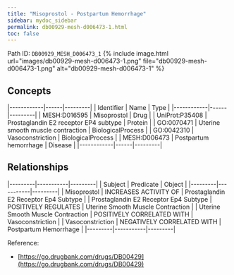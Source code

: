 ```yaml
---
title: "Misoprostol - Postpartum Hemorrhage"
sidebar: mydoc_sidebar
permalink: db00929-mesh-d006473-1.html
toc: false 
---
```



Path ID: `DB00929_MESH_D006473_1`
{% include image.html url="images/db00929-mesh-d006473-1.png" file="db00929-mesh-d006473-1.png" alt="db00929-mesh-d006473-1" %}

## Concepts

|------------|------|---------|
| Identifier | Name | Type    |
|------------|------|---------|
| MESH:D016595 | Misoprostol | Drug |
| UniProt:P35408 | Prostaglandin E2 receptor EP4 subtype | Protein |
| GO:0070471 | Uterine smooth muscle contraction | BiologicalProcess |
| GO:0042310 | Vasoconstriction | BiologicalProcess |
| MESH:D006473 | Postpartum hemorrhage | Disease |
|------------|------|---------|

## Relationships

|---------|-----------|---------|
| Subject | Predicate | Object  |
|---------|-----------|---------|
| Misoprostol | INCREASES ACTIVITY OF | Prostaglandin E2 Receptor Ep4 Subtype |
| Prostaglandin E2 Receptor Ep4 Subtype | POSITIVELY REGULATES | Uterine Smooth Muscle Contraction |
| Uterine Smooth Muscle Contraction | POSITIVELY CORRELATED WITH | Vasoconstriction |
| Vasoconstriction | NEGATIVELY CORRELATED WITH | Postpartum Hemorrhage |
|---------|-----------|---------|

Reference: 
  - [https://go.drugbank.com/drugs/DB00429](https://go.drugbank.com/drugs/DB00429)
